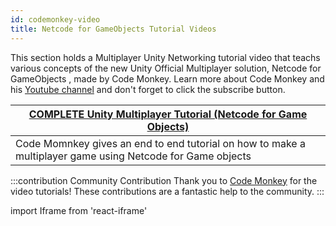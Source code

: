 ```yaml
---
id: codemonkey-video
title: Netcode for GameObjects Tutorial Videos
---
```


This section holds a Multiplayer Unity Networking tutorial video that teachs various concepts of the new Unity Official Multiplayer solution, Netcode for GameObjects ,  made by Code Monkey. Learn more about Code Monkey and his [Youtube channel](https://www.youtube.com/c/CodeMonkeyUnity) and don't forget to click the subscribe button.




<div class="table-columns-plain">

|<div class="buttons-pages"><a class="button button--outline button--secondary button--lg" href="codemonkey-complete">COMPLETE Unity Multiplayer Tutorial (Netcode for Game Objects)</a></div>| 
| --- | 
| Code Momnkey gives an end to end tutorial on how to make a multiplayer game using Netcode for Game objects |
</div>





:::contribution Community Contribution
Thank you to [Code Monkey](https://www.youtube.com/c/CodeMonkeyUnity) for the video tutorials! These contributions are a fantastic help to the community.
:::

import Iframe from 'react-iframe'
